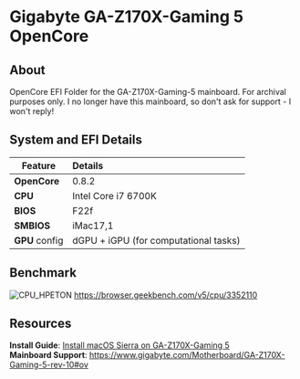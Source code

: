 # Gigabyte GA-Z170X-Gaming 5 OpenCore

## About
OpenCore EFI Folder for the GA-Z170X-Gaming-5 mainboard. For archival purposes only. I no longer have this mainboard, so don't ask for support - I won't reply!

## System and EFI Details

|Feature|Details|
|-------|:----------|
**OpenCore**|0.8.2
**CPU**|Intel Core i7 6700K
**BIOS**|F22f
**SMBIOS**|iMac17,1
**GPU** config|dGPU + iGPU (for computational tasks) 

## Benchmark
![CPU_HPETON](https://user-images.githubusercontent.com/76865553/145651562-f9aa522d-acbe-4779-8edb-11ea0d476e5a.png)
https://browser.geekbench.com/v5/cpu/3352110

## Resources
**Install Guide**: [Install macOS Sierra on GA-Z170X-Gaming 5](https://www.insanelymac.com/forum/topic/324138-guide-install-macos-sierra-10125-on-ga-z170x-gaming-5/)</br>
**Mainboard Support**: https://www.gigabyte.com/Motherboard/GA-Z170X-Gaming-5-rev-10#ov
